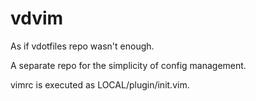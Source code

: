 vdvim
=====
As if vdotfiles repo wasn't enough.

A separate repo for the simplicity of config management.

vimrc is executed as LOCAL/plugin/init.vim.
